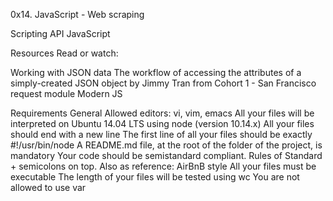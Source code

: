 0x14. JavaScript - Web scraping

Scripting
API
JavaScript

Resources
Read or watch:

Working with JSON data
The workflow of accessing the attributes of a simply-created JSON object by Jimmy Tran from Cohort 1 - San Francisco
request module
Modern JS

Requirements
General
Allowed editors: vi, vim, emacs
All your files will be interpreted on Ubuntu 14.04 LTS using node (version 10.14.x)
All your files should end with a new line
The first line of all your files should be exactly #!/usr/bin/node
A README.md file, at the root of the folder of the project, is mandatory
Your code should be semistandard compliant. Rules of Standard + semicolons on top. Also as reference: AirBnB style
All your files must be executable
The length of your files will be tested using wc
You are not allowed to use var

